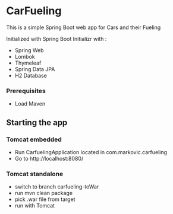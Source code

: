 # CarFueling

This is a simple Spring Boot web app for Cars and their Fueling

Initialized with Spring Boot Initializr with :
* Spring Web
* Lombok
* Thymeleaf
* Spring Data JPA
* H2 Database

### Prerequisites

* Load Maven

## Starting the app

### Tomcat embedded
* Run CarfuelingApplication located in com.markovic.carfueling
* Go to http://localhost:8080/

### Tomcat standalone
* switch to branch carfueling-toWar
* run mvn clean package
* pick .war file from target
* run with Tomcat 





